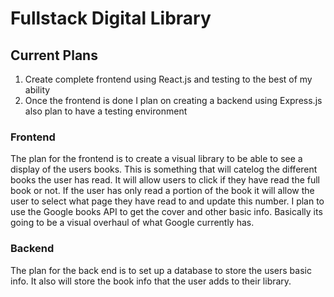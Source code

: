 # Fullstack Digital Library

## Current Plans

1. Create complete frontend using React.js and testing to the best of my ability
2. Once the frontend is done I plan on creating a backend using Express.js also plan to have a testing environment

### Frontend

The plan for the frontend is to create a visual library to be able to see a display of the users books. This is something that will catelog the different books the user has read. It will allow users to click if they have read the full book or not. If the user has only read a portion of the book it will allow the user to select what page they have read to and update this number. 
I plan to use the Google books API to get the cover and other basic info. Basically its going to be a visual overhaul of what Google currently has.

### Backend

The plan for the back end is to set up a database to store the users basic info. It also will store the book info that the user adds to their library.